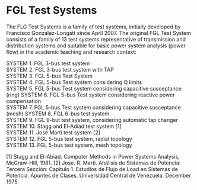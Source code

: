# FGL Test Systems
The FLG Test Systems is a family of test systems, initially developed by Francisco Gonzalez-Longatt since April 2007.
The original FGL Test System consists of a family of 13 test systems representative of transmission and distribution systems and suitable for basic power system analysis (power flow) in the academic teaching and research context: 

SYSTEM 1.	FGL 3-bus test system	
SYSTEM 2.	FGL 3-bus test system with TAP	
SYSTEM 3.	FGL 5-bus Test System	
SYSTEM 4.	FGL 5-bus Test system considering Q limits	
SYSTEM 5.	FGL 5-bus Test system considering capacitive susceptance (ring)	
SYSTEM 6.	FGL 5-bus Test system considering reactive power compensation	
SYSTEM 7.	FGL 5-bus Test system considering capacitive susceptance (mesh)	
SYSTEM 8.	FGL 6-bus test system	
SYSTEM 9.	FGL 9-but test system, considering automatic tap changer	
SYSTEM 10.	Stagg and El-Adiad test system [1]	
SYSTEM 11.	José Marti test system [2]	
SYSTEM 12.	FGL 5-bus test system, radial topology	
SYSTEM 13.	FGL 5-bus test system, mesh topology	

[1]	Stagg and El-Abiad. Computer Methods in Power Systems Analysis, McGraw-Hill, 1981.
[2]	Jose. R. Marti. Análisis de Sistemas de Potencia: Tercera Sección: Capitulo 1. Estudios de Flujo de Load en Sistemas de Potencia. Apuntes de Clases. Universidad Central de Venezuela. December 1975.
